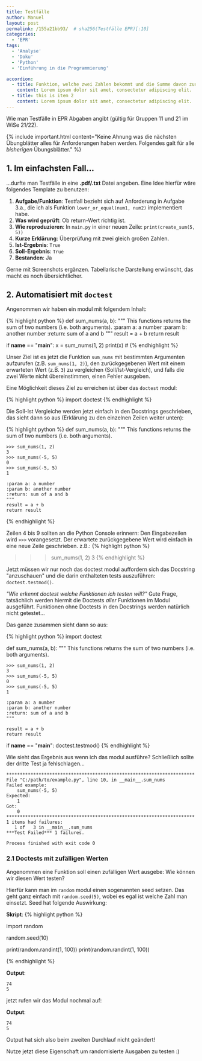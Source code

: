 ```yaml
---
title: Testfälle
author: Manuel
layout: post
permalink: /155a21bb93/  # sha256(Testfälle EPR)[:10]
categories:
  - 'EPR'
tags:
  - 'Analyse'
  - 'Doku'
  - 'Python'
  - 'Einführung in die Programmierung'

accordion: 
  - title: Funktion, welche zwei Zahlen bekommt und die Summe davon zurückgibt (returnd)
    content: Lorem ipsum dolor sit amet, consectetur adipiscing elit. 
  - title: this is item 2
    content: Lorem ipsum dolor sit amet, consectetur adipiscing elit.
---
```


Wie man Testfälle in EPR Abgaben angibt (gültig für Gruppen 11 und 21 im WiSe 21/22).

{% include important.html content="Keine Ahnung was die nächsten Übungblätter alles für Anforderungen haben werden. Folgendes galt für alle *bisherigen* Übungsblätter." %}

## 1. Im einfachsten Fall...

...durfte man Testfälle in eine **.pdf/.txt** Datei angeben.
Eine Idee hierfür wäre folgendes Template zu benutzen:

1. **Aufgabe/Funktion**: Testfall bezieht sich auf Anforderung in Aufgabe 3.a., die ich als Funktion `lower_or_equal(num1, num2)` implementiert habe.
2. **Was wird geprüft**: Ob return-Wert richtig ist.
3. **Wie reproduzieren**: In `main.py` in einer neuen Zeile: `print(create_sum(5, 5))`
4. **Kurze Erklärung**: Überprüfung mit zwei gleich großen Zahlen.
5. **Ist-Ergebnis**: `True`
6. **Soll-Ergebnis**: `True`
7. **Bestanden**: Ja

Gerne mit Screenshots ergänzen. Tabellarische Darstellung erwünscht, das macht es noch übersichtlicher.

## 2. Automatisiert mit `doctest`

Angenommen wir haben ein modul mit folgendem Inhalt:


{% highlight python %}
def sum_nums(a, b):
    """ This functions returns the sum of two numbers (i.e. both arguments).
    :param a: a number
    :param b: another number
    :return: sum of a and b
    """
    result = a + b
    return result
    
if __name__ == "__main__":
    x = sum_nums(1, 2)
    print(x)  #
{% endhighlight %}

Unser Ziel ist es jetzt die Funktion `sum_nums` mit bestimmten Argumenten aufzurufen (z.B. `sum_nums(1, 2)`), den zurückgegebenen Wert mit einem erwarteten Wert (z.B. `3`) zu vergleichen (Soll/Ist-Vergleich), und falls die zwei Werte nicht übereinstimmen, einen Fehler ausgeben.

Eine Möglichkeit dieses Ziel zu erreichen ist über das `doctest` modul:

{% highlight python %}
import doctest
{% endhighlight %}

Die Soll-Ist Vergleiche werden jetzt einfach in den Docstrings geschrieben, das sieht dann so aus (Erklärung zu den einzelnen Zeilen weiter unten):

{% highlight python %}
def sum_nums(a, b):
    """ This functions returns the sum of two numbers (i.e. both arguments).
    
    >>> sum_nums(1, 2)
    3
    >>> sum_nums(-5, 5)
    0
    >>> sum_nums(-5, 5)
    1
    
    :param a: a number
    :param b: another number
    :return: sum of a and b
    """
    result = a + b
    return result
{% endhighlight %}


Zeilen 4 bis 9 sollten an die Python Console erinnern: Den Eingabezeilen wird `>>>` vorangesetzt. Der erwartete zurückgegebene Wert wird einfach in eine neue Zeile geschrieben. z.B.:
{% highlight python %}
>>> sum_nums(1, 2)
3
{% endhighlight %}

Jetzt müssen wir nur noch das doctest modul auffordern sich das Docstring "anzuschauen" und die darin enthalteten tests auszuführen: `doctest.testmod()`.

*"Wie erkennt doctest welche Funktionen ich testen will?"* Gute Frage, tatsächlich werden hiermit die Doctests *aller* Funktionen im Modul ausgeführt. Funktionen ohne Doctests in den Docstrings werden natürlich nicht getestet...

Das ganze zusammen sieht dann so aus:

{% highlight python %}
import doctest

def sum_nums(a, b):
    """ This functions returns the sum of two numbers (i.e. both arguments).

    >>> sum_nums(1, 2)
    3
    >>> sum_nums(-5, 5)
    0
    >>> sum_nums(-5, 5)
    1

    :param a: a number
    :param b: another number
    :return: sum of a and b
    """

    result = a + b
    return result


if __name__ == "__main__":
    doctest.testmod()
{% endhighlight %}

Wie sieht das Ergebnis aus wenn ich das modul ausführe? Schließlich sollte der dritte Test ja fehlschlagen...


```
**********************************************************************
File "C:/path/to/example.py", line 10, in __main__.sum_nums
Failed example:
    sum_nums(-5, 5)
Expected:
    1
Got:
    0
**********************************************************************
1 items had failures:
   1 of   3 in __main__.sum_nums
***Test Failed*** 1 failures.

Process finished with exit code 0
```

### 2.1 Doctests mit zufälligen Werten

Angenommen eine Funktion soll einen zufälligen Wert ausgebe: Wie können wir diesen Wert testen?

Hierfür kann man im `random` modul einen sogenannten seed setzen. Das geht ganz einfach mit `random.seed(5)`, wobei es egal ist welche Zahl man einsetzt. Seed hat folgende Auswirkung:

**Skript**:
{% highlight python %}

import random

random.seed(10)

print(random.randint(1, 100))
print(random.randint(1, 100))

{% endhighlight %}

**Output**: 
```
74
5
```

jetzt rufen wir das Modul nochmal auf:

**Output**: 
```
74
5
```

Output hat sich also beim zweiten Durchlauf nicht geändert!

Nutze jetzt diese Eigenschaft um randomisierte Ausgaben zu testen :)



